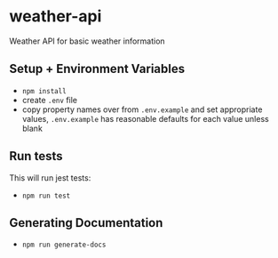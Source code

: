 # weather-api
Weather API for basic weather information 

## Setup + Environment Variables
- `npm install`
- create `.env` file
- copy property names over from `.env.example` and set appropriate values, `.env.example` has reasonable defaults for each value unless blank

## Run tests
This will run jest tests:
- `npm run test`

## Generating Documentation
- `npm run generate-docs`